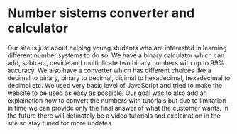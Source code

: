 # Number sistems converter and calculator
Our site is just about helping young students who are interested in learning different number systems to do so. We have a binary calculator which can add, subtract, devide and multiplicate two binary numbers with up to 99%
accuracy. We also have a converter which has different choices like a decimal to binary, binary to decimal, dicimal to hexadecimal, hexadecimal to decimal etc. We used very basic level of JavaScript and tried to make the 
website to be used as easy as possible. Our goal was to also add an explaination how to convert the numbers with tutorials but due to limitation in time we can provide only the final answer of what the customer wants.
In the future there will definately be a video tutorials and explaination in the site so stay tuned for more updates.
